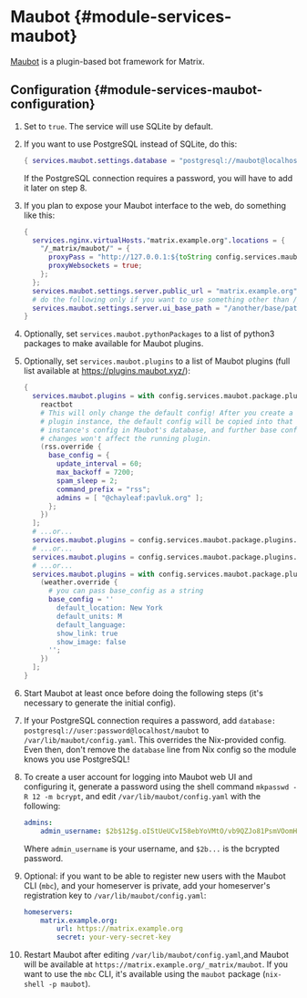 # Maubot {#module-services-maubot}

[Maubot](https://github.com/maubot/maubot) is a plugin-based bot
framework for Matrix.

## Configuration {#module-services-maubot-configuration}

1. Set [](#opt-services.maubot.enable) to `true`. The service will use
   SQLite by default.
2. If you want to use PostgreSQL instead of SQLite, do this:

   ```nix
   { services.maubot.settings.database = "postgresql://maubot@localhost/maubot"; }
   ```

   If the PostgreSQL connection requires a password, you will have to
   add it later on step 8.
3. If you plan to expose your Maubot interface to the web, do something
   like this:
   ```nix
   {
     services.nginx.virtualHosts."matrix.example.org".locations = {
       "/_matrix/maubot/" = {
         proxyPass = "http://127.0.0.1:${toString config.services.maubot.settings.server.port}";
         proxyWebsockets = true;
       };
     };
     services.maubot.settings.server.public_url = "matrix.example.org";
     # do the following only if you want to use something other than /_matrix/maubot...
     services.maubot.settings.server.ui_base_path = "/another/base/path";
   }
   ```
4. Optionally, set `services.maubot.pythonPackages` to a list of python3
   packages to make available for Maubot plugins.
5. Optionally, set `services.maubot.plugins` to a list of Maubot
   plugins (full list available at <https://plugins.maubot.xyz/>):
   ```nix
   {
     services.maubot.plugins = with config.services.maubot.package.plugins; [
       reactbot
       # This will only change the default config! After you create a
       # plugin instance, the default config will be copied into that
       # instance's config in Maubot's database, and further base config
       # changes won't affect the running plugin.
       (rss.override {
         base_config = {
           update_interval = 60;
           max_backoff = 7200;
           spam_sleep = 2;
           command_prefix = "rss";
           admins = [ "@chayleaf:pavluk.org" ];
         };
       })
     ];
     # ...or...
     services.maubot.plugins = config.services.maubot.package.plugins.allOfficialPlugins;
     # ...or...
     services.maubot.plugins = config.services.maubot.package.plugins.allPlugins;
     # ...or...
     services.maubot.plugins = with config.services.maubot.package.plugins; [
       (weather.override {
         # you can pass base_config as a string
         base_config = ''
           default_location: New York
           default_units: M
           default_language:
           show_link: true
           show_image: false
         '';
       })
     ];
   }
   ```
6. Start Maubot at least once before doing the following steps (it's
   necessary to generate the initial config).
7. If your PostgreSQL connection requires a password, add
   `database: postgresql://user:password@localhost/maubot`
   to `/var/lib/maubot/config.yaml`. This overrides the Nix-provided
   config. Even then, don't remove the `database` line from Nix config
   so the module knows you use PostgreSQL!
8. To create a user account for logging into Maubot web UI and
   configuring it, generate a password using the shell command
   `mkpasswd -R 12 -m bcrypt`, and edit `/var/lib/maubot/config.yaml`
   with the following:

   ```yaml
   admins:
       admin_username: $2b$12$g.oIStUeUCvI58ebYoVMtO/vb9QZJo81PsmVOomHiNCFbh0dJpZVa
   ```

   Where `admin_username` is your username, and `$2b...` is the bcrypted
   password.
9. Optional: if you want to be able to register new users with the
   Maubot CLI (`mbc`), and your homeserver is private, add your
   homeserver's registration key to `/var/lib/maubot/config.yaml`:

   ```yaml
   homeservers:
       matrix.example.org:
           url: https://matrix.example.org
           secret: your-very-secret-key
   ```
10. Restart Maubot after editing `/var/lib/maubot/config.yaml`,and
    Maubot will be available at
    `https://matrix.example.org/_matrix/maubot`. If you want to use the
    `mbc` CLI, it's available using the `maubot` package (`nix-shell -p
    maubot`).
